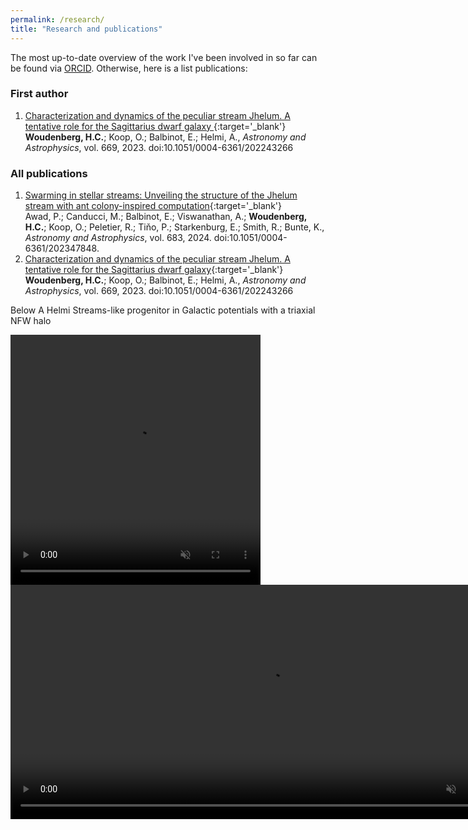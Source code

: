 ```yaml
---
permalink: /research/
title: "Research and publications"
---
```


The most up-to-date overview of the work I've been involved in so far can be found via <a href="[url](https://orcid.org/0000-0003-4314-5632)">ORCID</a>. Otherwise, here is a list publications:

### First author

1. [Characterization and dynamics of the peculiar stream Jhelum. A tentative role for the Sagittarius dwarf galaxy ](https://ui.adsabs.harvard.edu/abs/2023A%26A...669A.102W/abstract){:target='_blank'} <br/> **Woudenberg, H.C.**; Koop, O.; Balbinot, E.; Helmi, A.,  *Astronomy and Astrophysics*, vol. 669, 2023. doi:10.1051/0004-6361/202243266

### All publications

1. [Swarming in stellar streams: Unveiling the structure of the Jhelum stream with ant colony-inspired computation](https://ui.adsabs.harvard.edu/abs/2024A%26A...683A..14A/abstract){:target='_blank'} <br/> Awad, P.; Canducci, M.; Balbinot, E.; Viswanathan, A.; **Woudenberg, H.C.**; Koop, O.; Peletier, R.; Tiňo, P.; Starkenburg, E.; Smith, R.; Bunte, K., *Astronomy and Astrophysics*, vol. 683, 2024. doi:10.1051/0004-6361/202347848.
2. [Characterization and dynamics of the peculiar stream Jhelum. A tentative role for the Sagittarius dwarf galaxy](https://ui.adsabs.harvard.edu/abs/2023A%26A...669A.102W/abstract){:target='_blank'} <br/> **Woudenberg, H.C.**; Koop, O.; Balbinot, E.; Helmi, A.,  *Astronomy and Astrophysics*, vol. 669, 2023. doi:10.1051/0004-6361/202243266


Below A Helmi Streams-like progenitor in Galactic potentials with a triaxial NFW halo 

<video width ="400" height="400" controls loop="" muted ="" autoplay="">
  <source src = "https://github.com/HannekeWoudenberg/hannekewoudenberg.github.io/raw/master/collection/movie_HStestparticles_p102q118.mp4">
</video>

<video width ="825" height="375" controls loop="" muted ="" autoplay="">
  <source src = "https://github.com/HannekeWoudenberg/hannekewoudenberg.github.io/raw/master/collection/movie_HStestparticles_pqgrid.mp4">
</video>



